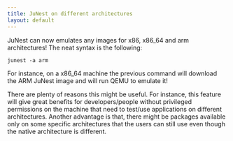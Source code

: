 ```yaml
---
title: JuNest on different architectures
layout: default
---
```


JuNest can now emulates any images for x86, x86\_64 and arm architectures!
The neat syntax is the following:

    junest -a arm

For instance, on a x86\_64 machine the previous command will download
the ARM JuNest image and will run QEMU to emulate it!
<!--more-->

There are plenty of reasons this might be useful. For instance, this feature
will give great benefits for developers/people without privileged
permissions on the machine that need to test/use applications on
different architectures. Another advantage is that, there might be packages
available only on some specific architectures that the users can still use
even though the native architecture is different.
